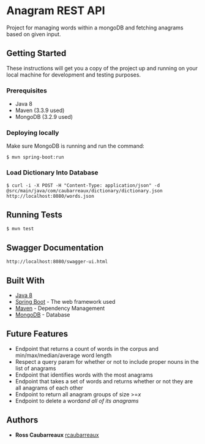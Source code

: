 # Anagram REST API

Project for managing words within a mongoDB and fetching anagrams based on given input. 

## Getting Started

These instructions will get you a copy of the project up and running on your local machine for development and testing purposes.

### Prerequisites

* Java 8
* Maven (3.3.9 used)
* MongoDB (3.2.9 used)

### Deploying locally

Make sure MongoDB is running and run the command:

```
$ mvn spring-boot:run
```

### Load Dictionary Into Database 

```
$ curl -i -X POST -H "Content-Type: application/json" -d @src/main/java/com/caubarreaux/dictionary/dictionary.json http://localhost:8080/words.json
```

## Running Tests

```
$ mvn test
```

## Swagger Documentation

```
http://localhost:8080/swagger-ui.html
```

## Built With

* [Java 8](http://docs.oracle.com/javase/8/docs/)
* [Spring Boot](https://projects.spring.io/spring-boot/) - The web framework used
* [Maven](https://maven.apache.org/) - Dependency Management
* [MongoDB](https://docs.mongodb.com/?_ga=2.13110334.880675633.1496115831-269637611.1496115831) - Database 

## Future Features
- Endpoint that returns a count of words in the corpus and min/max/median/average word length
- Respect a query param for whether or not to include proper nouns in the list of anagrams
- Endpoint that identifies words with the most anagrams
- Endpoint that takes a set of words and returns whether or not they are all anagrams of each other
- Endpoint to return all anagram groups of size >=*x*
- Endpoint to delete a word*and all of its anagrams*

## Authors

* **Ross Caubarreaux** [rcaubarreaux](https://github.com/rcaubarreaux)